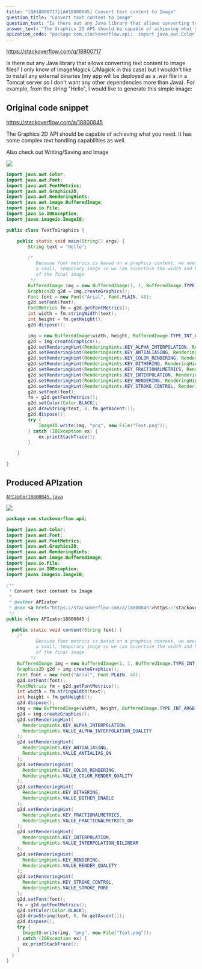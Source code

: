 ```yaml
---
title: "[Q#18800717][A#18800845] Convert text content to Image"
question_title: "Convert text content to Image"
question_text: "Is there out any Java library that allows converting text content to image files? I only know of ImageMagick (JMagick in this case) but I wouldn't like to install any external binaries (my app will be deployed as a .war file in a Tomcat server so I don't want any other dependencies more than Java). For example, from the string \"Hello\", I would like to generate this simple image:"
answer_text: "The Graphics 2D API should be capable of achieving what you need.  It has some complex text handling capabilities as well.  Also check out Writing/Saving and Image"
apization_code: "package com.stackoverflow.api;  import java.awt.Color; import java.awt.Font; import java.awt.FontMetrics; import java.awt.Graphics2D; import java.awt.RenderingHints; import java.awt.image.BufferedImage; import java.io.File; import java.io.IOException; import javax.imageio.ImageIO;  /**  * Convert text content to Image  *  * @author APIzator  * @see <a href=\"https://stackoverflow.com/a/18800845\">https://stackoverflow.com/a/18800845</a>  */ public class APIzator18800845 {    public static void content(String text) {     /*            Because font metrics is based on a graphics context, we need to create            a small, temporary image so we can ascertain the width and height            of the final image          */     BufferedImage img = new BufferedImage(1, 1, BufferedImage.TYPE_INT_ARGB);     Graphics2D g2d = img.createGraphics();     Font font = new Font(\"Arial\", Font.PLAIN, 48);     g2d.setFont(font);     FontMetrics fm = g2d.getFontMetrics();     int width = fm.stringWidth(text);     int height = fm.getHeight();     g2d.dispose();     img = new BufferedImage(width, height, BufferedImage.TYPE_INT_ARGB);     g2d = img.createGraphics();     g2d.setRenderingHint(       RenderingHints.KEY_ALPHA_INTERPOLATION,       RenderingHints.VALUE_ALPHA_INTERPOLATION_QUALITY     );     g2d.setRenderingHint(       RenderingHints.KEY_ANTIALIASING,       RenderingHints.VALUE_ANTIALIAS_ON     );     g2d.setRenderingHint(       RenderingHints.KEY_COLOR_RENDERING,       RenderingHints.VALUE_COLOR_RENDER_QUALITY     );     g2d.setRenderingHint(       RenderingHints.KEY_DITHERING,       RenderingHints.VALUE_DITHER_ENABLE     );     g2d.setRenderingHint(       RenderingHints.KEY_FRACTIONALMETRICS,       RenderingHints.VALUE_FRACTIONALMETRICS_ON     );     g2d.setRenderingHint(       RenderingHints.KEY_INTERPOLATION,       RenderingHints.VALUE_INTERPOLATION_BILINEAR     );     g2d.setRenderingHint(       RenderingHints.KEY_RENDERING,       RenderingHints.VALUE_RENDER_QUALITY     );     g2d.setRenderingHint(       RenderingHints.KEY_STROKE_CONTROL,       RenderingHints.VALUE_STROKE_PURE     );     g2d.setFont(font);     fm = g2d.getFontMetrics();     g2d.setColor(Color.BLACK);     g2d.drawString(text, 0, fm.getAscent());     g2d.dispose();     try {       ImageIO.write(img, \"png\", new File(\"Text.png\"));     } catch (IOException ex) {       ex.printStackTrace();     }   } }"
---
```


https://stackoverflow.com/q/18800717

Is there out any Java library that allows converting text content to image files? I only know of ImageMagick (JMagick in this case) but I wouldn&#x27;t like to install any external binaries (my app will be deployed as a .war file in a Tomcat server so I don&#x27;t want any other dependencies more than Java).
For example, from the string &quot;Hello&quot;, I would like to generate this simple image:




## Original code snippet

https://stackoverflow.com/a/18800845

The Graphics 2D API should be capable of achieving what you need.  It has some complex text handling capabilities as well.

Also check out Writing/Saving and Image

<div class="code-logo"><img src="/stackoverflow.png" /></div>

```java
import java.awt.Color;
import java.awt.Font;
import java.awt.FontMetrics;
import java.awt.Graphics2D;
import java.awt.RenderingHints;
import java.awt.image.BufferedImage;
import java.io.File;
import java.io.IOException;
import javax.imageio.ImageIO;

public class TextToGraphics {

    public static void main(String[] args) {
        String text = "Hello";

        /*
           Because font metrics is based on a graphics context, we need to create
           a small, temporary image so we can ascertain the width and height
           of the final image
         */
        BufferedImage img = new BufferedImage(1, 1, BufferedImage.TYPE_INT_ARGB);
        Graphics2D g2d = img.createGraphics();
        Font font = new Font("Arial", Font.PLAIN, 48);
        g2d.setFont(font);
        FontMetrics fm = g2d.getFontMetrics();
        int width = fm.stringWidth(text);
        int height = fm.getHeight();
        g2d.dispose();

        img = new BufferedImage(width, height, BufferedImage.TYPE_INT_ARGB);
        g2d = img.createGraphics();
        g2d.setRenderingHint(RenderingHints.KEY_ALPHA_INTERPOLATION, RenderingHints.VALUE_ALPHA_INTERPOLATION_QUALITY);
        g2d.setRenderingHint(RenderingHints.KEY_ANTIALIASING, RenderingHints.VALUE_ANTIALIAS_ON);
        g2d.setRenderingHint(RenderingHints.KEY_COLOR_RENDERING, RenderingHints.VALUE_COLOR_RENDER_QUALITY);
        g2d.setRenderingHint(RenderingHints.KEY_DITHERING, RenderingHints.VALUE_DITHER_ENABLE);
        g2d.setRenderingHint(RenderingHints.KEY_FRACTIONALMETRICS, RenderingHints.VALUE_FRACTIONALMETRICS_ON);
        g2d.setRenderingHint(RenderingHints.KEY_INTERPOLATION, RenderingHints.VALUE_INTERPOLATION_BILINEAR);
        g2d.setRenderingHint(RenderingHints.KEY_RENDERING, RenderingHints.VALUE_RENDER_QUALITY);
        g2d.setRenderingHint(RenderingHints.KEY_STROKE_CONTROL, RenderingHints.VALUE_STROKE_PURE);
        g2d.setFont(font);
        fm = g2d.getFontMetrics();
        g2d.setColor(Color.BLACK);
        g2d.drawString(text, 0, fm.getAscent());
        g2d.dispose();
        try {
            ImageIO.write(img, "png", new File("Text.png"));
        } catch (IOException ex) {
            ex.printStackTrace();
        }

    }

}
```

## Produced APIzation

[`APIzator18800845.java`](https://github.com/pasqualesalza/apization-temp-data/raw/master/search/APIzator18800845.java)

<div class="code-logo"><img src="/apizator.png" /></div>

```java
package com.stackoverflow.api;

import java.awt.Color;
import java.awt.Font;
import java.awt.FontMetrics;
import java.awt.Graphics2D;
import java.awt.RenderingHints;
import java.awt.image.BufferedImage;
import java.io.File;
import java.io.IOException;
import javax.imageio.ImageIO;

/**
 * Convert text content to Image
 *
 * @author APIzator
 * @see <a href="https://stackoverflow.com/a/18800845">https://stackoverflow.com/a/18800845</a>
 */
public class APIzator18800845 {

  public static void content(String text) {
    /*
           Because font metrics is based on a graphics context, we need to create
           a small, temporary image so we can ascertain the width and height
           of the final image
         */
    BufferedImage img = new BufferedImage(1, 1, BufferedImage.TYPE_INT_ARGB);
    Graphics2D g2d = img.createGraphics();
    Font font = new Font("Arial", Font.PLAIN, 48);
    g2d.setFont(font);
    FontMetrics fm = g2d.getFontMetrics();
    int width = fm.stringWidth(text);
    int height = fm.getHeight();
    g2d.dispose();
    img = new BufferedImage(width, height, BufferedImage.TYPE_INT_ARGB);
    g2d = img.createGraphics();
    g2d.setRenderingHint(
      RenderingHints.KEY_ALPHA_INTERPOLATION,
      RenderingHints.VALUE_ALPHA_INTERPOLATION_QUALITY
    );
    g2d.setRenderingHint(
      RenderingHints.KEY_ANTIALIASING,
      RenderingHints.VALUE_ANTIALIAS_ON
    );
    g2d.setRenderingHint(
      RenderingHints.KEY_COLOR_RENDERING,
      RenderingHints.VALUE_COLOR_RENDER_QUALITY
    );
    g2d.setRenderingHint(
      RenderingHints.KEY_DITHERING,
      RenderingHints.VALUE_DITHER_ENABLE
    );
    g2d.setRenderingHint(
      RenderingHints.KEY_FRACTIONALMETRICS,
      RenderingHints.VALUE_FRACTIONALMETRICS_ON
    );
    g2d.setRenderingHint(
      RenderingHints.KEY_INTERPOLATION,
      RenderingHints.VALUE_INTERPOLATION_BILINEAR
    );
    g2d.setRenderingHint(
      RenderingHints.KEY_RENDERING,
      RenderingHints.VALUE_RENDER_QUALITY
    );
    g2d.setRenderingHint(
      RenderingHints.KEY_STROKE_CONTROL,
      RenderingHints.VALUE_STROKE_PURE
    );
    g2d.setFont(font);
    fm = g2d.getFontMetrics();
    g2d.setColor(Color.BLACK);
    g2d.drawString(text, 0, fm.getAscent());
    g2d.dispose();
    try {
      ImageIO.write(img, "png", new File("Text.png"));
    } catch (IOException ex) {
      ex.printStackTrace();
    }
  }
}

```